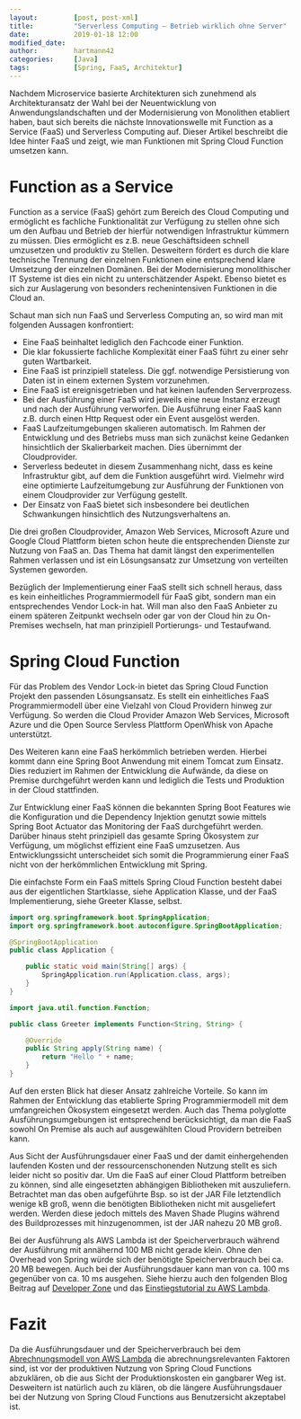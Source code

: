 ```yaml
---
layout:         [post, post-xml]              
title:          "Serverless Computing – Betrieb wirklich ohne Server"
date:           2019-01-18 12:00
modified_date: 
author:         hartmann42 
categories:     [Java]
tags:           [Spring, FaaS, Architektur]
---
```


Nachdem Microservice basierte Architekturen sich zunehmend als Architekturansatz der Wahl bei der Neuentwicklung von 
Anwendungslandschaften und der Modernisierung von Monolithen etabliert haben, baut sich bereits die nächste 
Innovationswelle mit Function as a Service (FaaS) und Serverless Computing auf. 
Dieser Artikel beschreibt die Idee hinter FaaS und zeigt, wie man Funktionen mit Spring Cloud Function umsetzen kann.

# Function as a Service

Function as a service (FaaS) gehört zum Bereich des Cloud Computing und ermöglicht es fachliche Funktionalität zur Verfügung zu stellen ohne sich um den Aufbau und Betrieb der hierfür notwendigen Infrastruktur kümmern zu müssen. 
Dies ermöglicht es z.B. neue Geschäftsideen schnell umzusetzen und produktiv zu Stellen. Desweitern fördert es durch die klare technische Trennung der einzelnen Funktionen eine entsprechend klare Umsetzung der einzelnen Domänen. 
Bei der Modernisierung monolithischer IT Systeme ist dies ein nicht zu unterschätzender Aspekt.
Ebenso bietet es sich zur Auslagerung von besonders rechenintensiven Funktionen in die Cloud an.

Schaut man sich nun FaaS und Serverless Computing an, so wird man mit folgenden Aussagen konfrontiert:
* Eine FaaS beinhaltet lediglich den Fachcode einer Funktion. 
* Die klar fokussierte fachliche Komplexität einer FaaS führt zu einer sehr guten Wartbarkeit. 
* Eine FaaS ist prinzipiell stateless. Die ggf. notwendige Persistierung von Daten ist in einem externen System vorzunehmen.
* Eine FaaS ist ereignisgetrieben und hat keinen laufenden Serverprozess. 
* Bei der Ausführung einer FaaS wird jeweils eine neue Instanz erzeugt und nach der Ausführung verworfen. Die Ausführung einer FaaS kann z.B. durch einen Http Request oder ein Event ausgelöst werden.  
* FaaS Laufzeitumgebungen skalieren automatisch. Im Rahmen der Entwicklung und des Betriebs muss man sich zunächst keine Gedanken hinsichtlich der Skalierbarkeit machen. Dies übernimmt der Cloudprovider.
* Serverless bedeutet in diesem Zusammenhang nicht, dass es keine Infrastruktur gibt, auf dem die Funktion ausgeführt wird. Vielmehr wird eine optimierte Laufzeitumgebung zur Ausführung der Funktionen von einem Cloudprovider zur Verfügung gestellt. 
* Der Einsatz von FaaS bietet sich insbesondere bei deutlichen Schwankungen hinsichtlich des Nutzungsverhaltens an.

Die drei großen Cloudprovider, Amazon Web Services, Microsoft Azure und Google Cloud Plattform bieten schon heute die 
entsprechenden Dienste zur Nutzung von FaaS an. Das Thema hat damit längst den experimentellen Rahmen verlassen und ist 
ein Lösungsansatz zur Umsetzung von verteilten Systemen geworden.

Bezüglich der Implementierung einer FaaS stellt sich schnell heraus, dass es kein einheitliches Programmiermodell für 
FaaS gibt, sondern man ein entsprechendes Vendor Lock-in hat. Will man also den FaaS Anbieter zu einem späteren Zeitpunkt 
wechseln oder gar von der Cloud hin zu On-Premises wechseln, hat man prinzipiell Portierungs- und Testaufwand. 

# Spring Cloud Function
Für das Problem des Vendor Lock-in bietet das Spring Cloud Function Projekt den passenden Lösungsansatz. Es stellt ein 
einheitliches FaaS Programmiermodell über eine Vielzahl von Cloud Providern hinweg zur Verfügung. So werden die Cloud 
Provider Amazon Web Services, Microsoft Azure und die Open Source Servless Plattform OpenWhisk von Apache unterstützt. 

Des Weiteren kann eine FaaS herkömmlich betrieben werden. Hierbei kommt dann eine Spring Boot Anwendung mit einem Tomcat 
zum Einsatz. Dies reduziert im Rahmen der Entwicklung die Aufwände, da diese on Premise durchgeführt werden kann und 
lediglich die Tests und Produktion in der Cloud stattfinden.

Zur Entwicklung einer FaaS können die bekannten Spring Boot Features wie die Konfiguration und die Dependency Injektion 
genutzt sowie mittels Spring Boot Actuator das Monitoring der FaaS durchgeführt werden. Darüber hinaus steht prinzipiell 
das gesamte Spring Ökosystem zur Verfügung, um möglichst effizient eine FaaS umzusetzen. Aus Entwicklungssicht 
unterscheidet sich somit die Programmierung einer FaaS nicht von der herkömmlichen Entwicklung mit Spring.

Die einfachste Form ein FaaS mittels Spring Cloud Function besteht dabei aus der eigentlichen Startklasse, 
siehe Application Klasse, und der FaaS Implementierung, siehe Greeter Klasse, selbst.

```java
import org.springframework.boot.SpringApplication;
import org.springframework.boot.autoconfigure.SpringBootApplication;

@SpringBootApplication
public class Application {

	public static void main(String[] args) {
		SpringApplication.run(Application.class, args);
	}
}
```

```java
import java.util.function.Function;

public class Greeter implements Function<String, String> {

	@Override
	public String apply(String name) {
		return "Hello " + name;
	}	
}
```

Auf den ersten Blick hat dieser Ansatz zahlreiche Vorteile. So kann im Rahmen der Entwicklung das etablierte Spring 
Programmiermodell mit dem umfangreichen Ökosystem eingesetzt werden. Auch das Thema polyglotte Ausführungsumgebungen 
ist entsprechend berücksichtigt, da man die FaaS sowohl On Premise als auch auf ausgewählten Cloud Providern betreiben kann.

Aus Sicht der Ausführungsdauer einer FaaS und der damit einhergehenden laufenden Kosten und der ressourcenschonenden Nutzung 
stellt es sich leider nicht so positiv dar. Um die FaaS auf einer Cloud Plattform betreiben zu können, sind alle eingesetzten 
abhängigen Bibliotheken mit auszuliefern. Betrachtet man das oben aufgeführte Bsp. so ist der JAR File letztendlich wenige kB 
groß, wenn die benötigten Bibliotheken nicht mit ausgeliefert werden. Werden diese jedoch mittels des Maven Shade Plugins 
während des Buildprozesses mit hinzugenommen, ist der JAR nahezu 20 MB groß. 

Bei der Ausführung als AWS Lambda ist der Speicherverbrauch während der Ausführung mit annähernd 100 MB nicht gerade klein. 
Ohne den Overhead von Spring würde sich der benötigte Speicherverbrauch bei ca. 20 MB bewegen. Auch bei der Ausführungsdauer 
kann man von ca. 100 ms gegenüber von ca. 10 ms ausgehen. Siehe hierzu auch den folgenden Blog Beitrag auf [Developer Zone](https://dzone.com/articles/run-code-with-spring-cloud-function-on-aws-lambda) 
und das [Einstiegstutorial zu AWS Lambda](https://docs.aws.amazon.com/de_de/lambda/latest/dg/get-started-create-function.html).

# Fazit
Da die Ausführungsdauer und der Speicherverbrauch bei dem [Abrechnungsmodell von AWS Lambda](https://aws.amazon.com/de/lambda/pricing/#Free_Tier) 
die abrechnungsrelevanten Faktoren sind, ist vor der produktiven Nutzung von Spring Cloud Functions abzuklären, ob die aus 
Sicht der Produktionskosten ein gangbarer Weg ist. Desweitern ist natürlich auch zu klären, ob die längere Ausführungsdauer 
bei der Nutzung von Spring Cloud Functions aus Benutzersicht akzeptabel ist.
